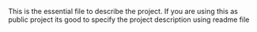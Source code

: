 This is the essential file to describe the project. If you are using this as public project its good to specify the project description using readme file
